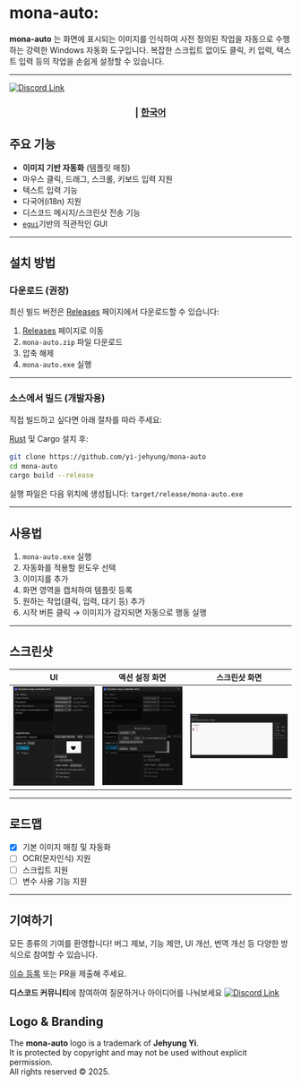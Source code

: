 # mona-auto: 

**mona-auto** 는 화면에 표시되는 이미지를 인식하여 사전 정의된 작업을 자동으로 수행하는 강력한 Windows 자동화 도구입니다.
복잡한 스크립트 없이도 클릭, 키 입력, 텍스트 입력 등의 작업을 손쉽게 설정할 수 있습니다.

---

<a href="https://discord.gg/JZhRmnZVxB"><img src="https://img.shields.io/badge/discord-%237289DA.svg?&style=for-the-badge&logo=discord&logoColor=white" alt="Discord Link"/></a>

<div align="center">
  <h3>
    <span> | </span>
    <a href="https://github.com/yi-jehyung/mona-auto/blob/main/translations/ko-kr/README.md"> 한국어 </a>
  </h3>
</div>

## 주요 기능

- **이미지 기반 자동화** (템플릿 매칭)
- 마우스 클릭, 드래그, 스크롤, 키보드 입력 지원
- 텍스트 입력 기능
- 다국어(i18n) 지원
- 디스코드 메시지/스크린샷 전송 기능
- [`egui`](https://github.com/emilk/egui)기반의 직관적인 GUI

---

## 설치 방법

### 다운로드 (권장)

최신 빌드 버전은 [Releases](https://github.com/yi-jehyung/mona-auto/releases) 페이지에서 다운로드할 수 있습니다:

1. [Releases](https://github.com/yi-jehyung/mona-auto/releases) 페이지로 이동
2. `mona-auto.zip` 파일 다운로드
3. 압축 해제
4. `mona-auto.exe` 실행

---

### 소스에서 빌드 (개발자용)

직접 빌드하고 싶다면 아래 절차를 따라 주세요:

[Rust](https://www.rust-lang.org/tools/install) 및 Cargo 설치 후:

```bash
git clone https://github.com/yi-jehyung/mona-auto
cd mona-auto
cargo build --release
```

실행 파일은 다음 위치에 생성됩니다: `target/release/mona-auto.exe`

---

## 사용법
1. `mona-auto.exe` 실행
2. 자동화를 적용할 윈도우 선택
3. 이미지를 추가
4. 화면 영역을 캡처하여 템플릿 등록
5. 원하는 작업(클릭, 입력, 대기 등) 추가
6. 시작 버튼 클릭 → 이미지가 감지되면 자동으로 행동 실행

---

## 스크린샷

| UI | 액션 설정 화면 | 스크린샷 화면 |
|----|----------------------|------------|
| ![Main UI](./screenshots/ui_main.png) | ![Action Setup](./screenshots/ui_action.png) | ![Screenshot](./screenshots/ui_screen.png) |

---

## 로드맵
- [x] 기본 이미지 매칭 및 자동화
- [ ] OCR(문자인식) 지원
- [ ] 스크립트 지원
- [ ] 변수 사용 기능 지원

---

## 기여하기
모든 종류의 기여를 환영합니다!
버그 제보, 기능 제안, UI 개선, 번역 개선 등 다양한 방식으로 참여할 수 있습니다.

[이슈 등록](https://github.com/yi-jehyung/mona-auto/issues) 또는 PR을 제출해 주세요.

**디스코드 커뮤니티**에 참여하여 질문하거나 아이디어를 나눠보세요
<a href="https://discord.gg/JZhRmnZVxB"><img src="https://img.shields.io/badge/discord-%237289DA.svg?&style=for-the-badge&logo=discord&logoColor=white" alt="Discord Link"/></a>

## Logo & Branding

The **mona-auto** logo is a trademark of **Jehyung Yi**.  
It is protected by copyright and may not be used without explicit permission.  
All rights reserved © 2025.
